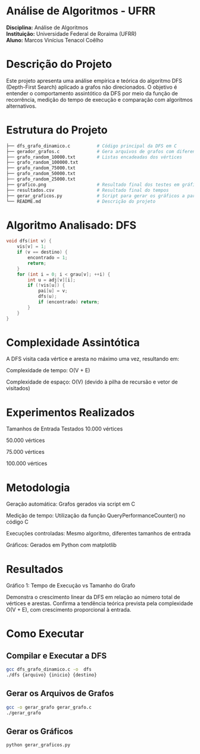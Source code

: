 # Análise de Algoritmos - UFRR

**Disciplina:** Análise de Algoritmos  
**Instituição:** Universidade Federal de Roraima (UFRR)  
**Aluno:** Marcos Vinícius Tenacol Coêlho

# Descrição do Projeto #
Este projeto apresenta uma análise empírica e teórica do algoritmo DFS (Depth-First Search) aplicado a grafos não direcionados. O objetivo é entender o comportamento assintótico da DFS por meio da função de recorrência, medição do tempo de execução e comparação com algoritmos alternativos.
# Estrutura do Projeto #
```bash
├── dfs_grafo_dinamico.c          # Código principal da DFS em C
├── gerador_grafos.c              # Gera arquivos de grafos com diferentes tamanhos 
├── grafo_random_10000.txt        # Listas encadeadas dos vértices
├── grafo_random_100000.txt
├── grafo_random_75000.txt
├── grafo_random_50000.txt
├── grafo_random_25000.txt
├── grafico.png                   # Resultado final dos testes em gráfico
├── resultados.csv                # Resultado final do tempos
├── gerar_graficos.py             # Script para gerar os gráficos a partir dos CSVs
└── README.md                     # Descrição do projeto
```

# Algoritmo Analisado: DFS #

```c
void dfs(int v) {
    vis[v] = 1;
    if (v == destino) {
        encontrado = 1;
        return;
    }
    for (int i = 0; i < grau[v]; ++i) {
        int u = adj[v][i];
        if (!vis[u]) {
            pai[u] = v;
            dfs(u);
            if (encontrado) return;
        }
    }
}
```

# Complexidade Assintótica #
A DFS visita cada vértice e aresta no máximo uma vez, resultando em:

Complexidade de tempo: O(V + E)

Complexidade de espaço: O(V) (devido à pilha de recursão e vetor de visitados)

# Experimentos Realizados #
Tamanhos de Entrada Testados
10.000 vértices

50.000 vértices

75.000 vértices

100.000 vértices

# Metodologia #
Geração automática: Grafos gerados via script em C

Medição de tempo: Utilização da função QueryPerformanceCounter() no código C

Execuções controladas: Mesmo algoritmo, diferentes tamanhos de entrada

Gráficos: Gerados em Python com matplotlib

# Resultados #
Gráfico 1: Tempo de Execução vs Tamanho do Grafo

Demonstra o crescimento linear da DFS em relação ao número total de vértices e arestas.
Confirma a tendência teórica prevista pela complexidade O(V + E), com crescimento proporcional à entrada.

# Como Executar #
## Compilar e Executar a DFS ##
```bash
gcc dfs_grafo_dinamico.c -o  dfs
./dfs {arquivo} {inicio} {destino}
```
## Gerar os Arquivos de Grafos ##
```bash
gcc -o gerar_grafo gerar_grafo.c
./gerar_grafo
```
## Gerar os Gráficos ##
```bash
python gerar_graficos.py
```
